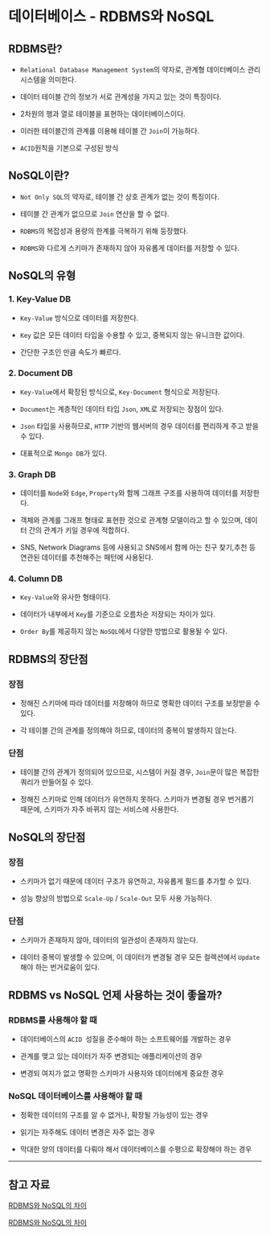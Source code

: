 # 데이터베이스 - RDBMS와 NoSQL

## RDBMS란?

- `Relational Database Management System`의 약자로, 관계형 데이터베이스 관리 시스템을 의미한다.

- 데이터 테이블 간의 정보가 서로 관계성을 가지고 있는 것이 특징이다.

- 2차원의 행과 열로 테이블을 표현하는 데이터베이스이다.

- 이러한 테이블간의 관계를 이용해 테이블 간 `Join`이 가능하다.

- `ACID`원칙을 기본으로 구성된 방식





## NoSQL이란?

- `Not Only SQL`의 약자로, 테이블 간 상호 관계가 없는 것이 특징이다.

- 테이블 간 관계가 없으므로 `Join` 연산을 할 수 없다.

- `RDBMS`의 복잡성과 용량의 한계를 극복하기 위해 등장했다.

- `RDBMS`와 다르게 스키마가 존재하지 않아 자유롭게 데이터를 저장할 수 있다.


## NoSQL의 유형


### 1. Key-Value DB

- `Key-Value` 방식으로 데이터를 저장한다.

- `Key` 값은 모든 데이터 타입을 수용할 수 있고, 중복되지 않는 유니크한 값이다.

- 간단한 구조인 만큼 속도가 빠르다.

### 2. Document DB

- `Key-Value`에서 확장된 방식으로, `Key-Document` 형식으로 저장된다.

- `Document`는 계층적인 데이터 타입 `Json`, `XML`로 저장되는 장점이 있다.

- `Json` 타입을 사용하므로, `HTTP` 기반의 웹서버의 경우 데이터를 편리하게 주고 받을 수 있다.

- 대표적으로 `Mongo DB`가 있다.

### 3. Graph DB

- 데이터를 `Node`와 `Edge`, `Property`와 함께 그래프 구조를 사용하여 데이터를 저장한다.

- 객체와 관계를 그래프 형태로 표현한 것으로 관계형 모델이라고 할 수 있으며, 데이터 간의 관계가 키일 경우에 적합하다.

- SNS, Network Diagrams 등에 사용되고 SNS에서 함께 아는 친구 찾기,추천 등 연관된 데이터를 추천해주는 패턴에 사용된다.


### 4. Column DB

- `Key-Value`와 유사한 형태이다.

- 데이터가 내부에서 `Key`를 기준으로 오름차순 저장되는 차이가 있다.

- `Order By`를 제공하지 않는 `NoSQL`에서 다양한 방법으로 활용될 수 있다.


## RDBMS의 장단점

### 장점

- 정해진 스키마에 따라 데이터를 저장해야 하므로 명확한 데이터 구조를 보장받을 수 있다.

- 각 테이블 간의 관계를 정의해야 하므로, 데이터의 중복이 발생하지 않는다.


### 단점

- 테이블 간의 관계가 정의되어 있으므로, 시스템이 커질 경우, `Join`문이 많은 복잡한 쿼리가 만들어질 수 있다.

- 정해진 스키마로 인해 데이터가 유연하지 못하다. 스키마가 변경될 경우 번거롭기 때문에, 스키마가 자주 바뀌지 않는 서비스에 사용한다.


## NoSQL의 장단점

### 장점

- 스키마가 없기 때문에 데이터 구조가 유연하고, 자유롭게 필드를 추가할 수 있다.

- 성능 향상의 방법으로 `Scale-Up` / `Scale-Out` 모두 사용 가능하다.


### 단점

- 스키마가 존재하지 않아, 데이터의 일관성이 존재하지 않는다.

- 데이터 중복이 발생할 수 있으며, 이 데이터가 변경될 경우 모든 컬렉션에서 `Update`해야 하는 번거로움이 있다.

## RDBMS vs NoSQL 언제 사용하는 것이 좋을까?

### RDBMS를 사용해야 할 때

- 데이터베이스의 `ACID `성질을 준수해야 하는 소프트웨어를 개발하는 경우

- 관계를 맺고 있는 데이터가 자주 변경되는 애플리케이션의 경우

- 변경되 여지가 없고 명확한 스키마가 사용자와 데이터에게 중요한 경우


### NoSQL 데이터베이스를 사용해야 할 때

- 정확한 데이터의 구조를 알 수 없거나, 확장될 가능성이 있는 경우

- 읽기는 자주해도 데이터 변경은 자주 없는 경우

- 막대한 양의 데이터를 다뤄야 해서 데이터베이스를 수평으로 확장해야 하는 경우

----
## 참고 자료

[RDBMS와 NoSQL의 차이](https://www.whatap.io/ko/blog/173/)

[RDBMS와 NoSQL의 차이](https://velog.io/@dat0802/RDBMS%EC%99%80-MySQL%EC%9D%98-%EC%B0%A8%EC%9D%B4)